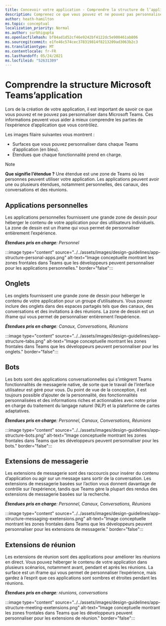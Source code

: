 ```yaml
---
title: Concevoir votre application - Comprendre la structure de l’application
description: Comprenez ce que vous pouvez et ne pouvez pas personnaliser Microsoft Teams lors de la conception de votre application.
author: heath-hamilton
ms.topic: conceptual
localization_priority: Normal
ms.author: surbhigupta
ms.openlocfilehash: bf84ad1d52cf46e9242bf4122dc5e900461ab806
ms.sourcegitcommit: e1fe46c574cec378319814f8213209ad3063b2c3
ms.translationtype: MT
ms.contentlocale: fr-FR
ms.lasthandoff: 05/24/2021
ms.locfileid: "52631309"
---
```

# <a name="understand-the-microsoft-teams-app-structure"></a>Comprendre la structure Microsoft Teams’application

Lors de la création de votre application, il est important de savoir ce que vous pouvez et ne pouvez pas personnaliser dans Microsoft Teams. Ces informations peuvent vous aider à mieux comprendre les parties de l’expérience d’application que vous contrôlez.

Les images filaire suivantes vous montrent :

* Surfaces que vous pouvez personnaliser dans chaque Teams d’application (en bleu).
* Étendues que chaque fonctionnalité prend en charge.

> [!NOTE]
> **Que signifie l’étendue ?** Une étendue est une zone de Teams où les personnes peuvent utiliser votre application. Les applications peuvent avoir une ou plusieurs étendues, notamment personnelles, des canaux, des conversations et des réunions.

## <a name="personal-apps"></a>Applications personnelles

Les applications personnelles fournissent une grande zone de dessin pour héberger le contenu de votre application pour des utilisateurs individuels. La zone de dessin est un iframe qui vous permet de personnaliser entièrement l’expérience.

***Étendues pris en charge**: Personnel*

:::image type="content" source="../../assets/images/design-guidelines/app-structure-personal-apps.png" alt-text="Image conceptuelle montrant les zones frontales dans Teams que les développeurs peuvent personnaliser pour les applications personnelles." border="false":::

## <a name="tabs"></a>Onglets

Les onglets fournissent une grande zone de dessin pour héberger le contenu de votre application pour un groupe d’utilisateurs. Vous pouvez inclure des onglets dans des espaces partagés tels que des canaux, des conversations et des invitations à des réunions. La zone de dessin est un iframe qui vous permet de personnaliser entièrement l’expérience.

***Étendues pris en charge**: Canaux, Conversations, Réunions*

:::image type="content" source="../../assets/images/design-guidelines/app-structure-tabs.png" alt-text="Image conceptuelle montrant les zones frontales dans Teams que les développeurs peuvent personnaliser pour les onglets." border="false":::

## <a name="bots"></a>Bots

Les bots sont des applications conversationnelles qui s’intègrent Teams fonctionnalités de messagerie native, de sorte que le travail de l’interface utilisateur est géré pour vous. Du point de vue de la conception, il est toujours possible d’ajouter de la personnalité, des fonctionnalités personnalisées et des informations riches et actionnables avec notre prise en charge du traitement du langage naturel (NLP) et la plateforme de cartes adaptatives.

***Étendues pris en charge**: Personnel, Canaux, Conversations, Réunions*

:::image type="content" source="../../assets/images/design-guidelines/app-structure-bots.png" alt-text="Image conceptuelle montrant les zones frontales dans Teams que les développeurs peuvent personnaliser pour les bots." border="false":::

## <a name="messaging-extensions"></a>Extensions de messagerie

Les extensions de messagerie sont des raccourcis pour insérer du contenu d’application ou agir sur un message sans sortir de la conversation. Les extensions de messagerie basées sur l’action vous donnent davantage de contrôle sur l’expérience, tandis que Teams gère la plupart des rendus des extensions de messagerie basées sur la recherche.

***Étendues pris en charge**: Personnel, Canaux, Conversations, Réunions*

:::image type="content" source="../../assets/images/design-guidelines/app-structure-messaging-exetensions.png" alt-text="Image conceptuelle montrant les zones frontales dans Teams que les développeurs peuvent personnaliser pour les extensions de messagerie." border="false":::

## <a name="meeting-extensions"></a>Extensions de réunion

Les extensions de réunion sont des applications pour améliorer les réunions en direct. Vous pouvez héberger le contenu de votre application dans plusieurs scénarios, notamment avant, pendant et après les réunions. La surface est un iframe qui vous permet de personnaliser l’expérience, mais gardez à l’esprit que ces applications sont sombres et étroites pendant les réunions.

***Étendues pris en charge**: réunions, conversations*

:::image type="content" source="../../assets/images/design-guidelines/app-structure-meeting-exetensions.png" alt-text="Image conceptuelle montrant les zones frontales dans Teams que les développeurs peuvent personnaliser pour les extensions de réunion." border="false":::
